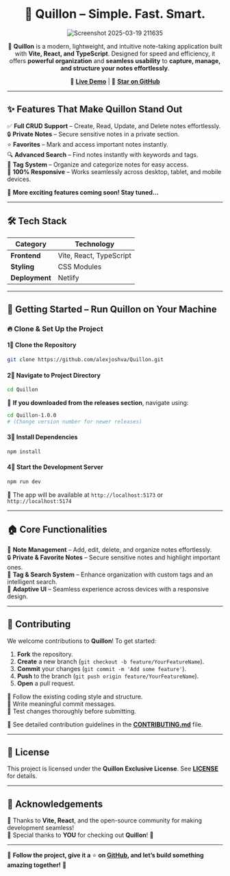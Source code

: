 <div align="center">

# 📝 Quillon – Simple. Fast. Smart.

![Screenshot 2025-03-19 211635](https://github.com/user-attachments/assets/3c341ef4-6416-495c-b5ff-ba63191a301b)

🚀 **Quillon** is a modern, lightweight, and intuitive note-taking application built with **Vite, React, and TypeScript**. Designed for speed and efficiency, it offers **powerful organization** and **seamless usability** to **capture, manage, and structure your notes effortlessly**.

🔗 **[Live Demo](https://quillon.netlify.app/)** | 🌟 **[Star on GitHub](https://github.com/alexjoshva/Quillon)**

</div>

---

## ✨ Features That Make Quillon Stand Out  

✅ **Full CRUD Support** – Create, Read, Update, and Delete notes effortlessly.  
🔒 **Private Notes** – Secure sensitive notes in a private section.  
⭐ **Favorites** – Mark and access important notes instantly.  
🔍 **Advanced Search** – Find notes instantly with keywords and tags.  
🌂 **Tag System** – Organize and categorize notes for easy access.  
📱 **100% Responsive** – Works seamlessly across desktop, tablet, and mobile devices.  

💎 **More exciting features coming soon! Stay tuned...**  

---

## 🛠 Tech Stack  

| Category  | Technology |
|-----------|------------|
| **Frontend** | Vite, React, TypeScript |
| **Styling**  | CSS Modules |
| **Deployment** | Netlify |

---

## 🚀 Getting Started – Run Quillon on Your Machine  

### 🔥 **Clone & Set Up the Project**  

#### 1⃣ Clone the Repository  
```bash
git clone https://github.com/alexjoshva/Quillon.git
```

#### 2⃣ Navigate to Project Directory  
```bash
cd Quillon
```
📌 **If you downloaded from the releases section**, navigate using:  
```bash
cd Quillon-1.0.0  
# (Change version number for newer releases)
```

#### 3⃣ Install Dependencies  
```bash
npm install
```

#### 4⃣ Start the Development Server  
```bash
npm run dev
```
📌 The app will be available at ```http://localhost:5173``` or ```http://localhost:5174``` 

---

## 🏠 Core Functionalities  

📌 **Note Management** – Add, edit, delete, and organize notes effortlessly.  
🔒 **Private & Favorite Notes** – Secure sensitive notes and highlight important ones.  
🌂 **Tag & Search System** – Enhance organization with custom tags and an intelligent search.  
🌟 **Adaptive UI** – Seamless experience across devices with a responsive design.  

---

## 🤝 Contributing  

We welcome contributions to **Quillon**! To get started:

1. **Fork** the repository.
2. **Create** a new branch (`git checkout -b feature/YourFeatureName`).
3. **Commit** your changes (`git commit -m 'Add some feature'`).
4. **Push** to the branch (`git push origin feature/YourFeatureName`).
5. **Open** a pull request.

🔹 Follow the existing coding style and structure.  
🔹 Write meaningful commit messages.  
🔹 Test changes thoroughly before submitting.  

📜 See detailed contribution guidelines in the **[CONTRIBUTING.md](https://github.com/alexjoshva/Quillon/blob/main/CONTRIBUTING.md)** file.

---

## 🐝 License  

This project is licensed under the **Quillon Exclusive License**. See **[LICENSE](https://github.com/alexjoshva/Quillon/blob/main/Quillon%20Exclusive%20License)** for details.

---

## 🎉 Acknowledgements  

💙 Thanks to **Vite, React**, and the open-source community for making development seamless!  
🙌 Special thanks to **YOU** for checking out **Quillon**! 🚀  

---

📌 **Follow the project, give it a** ⭐ **on [GitHub](https://github.com/alexjoshva/Quillon), and let’s build something amazing together!** 🎯  
